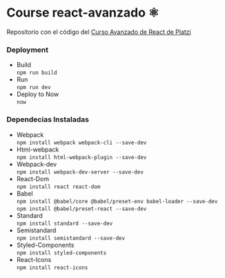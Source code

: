 # Course react-avanzado ⚛️
Repositorio con el código del [Curso Avanzado de React de Platzi](https://platzi.com/cursos/react-avanzado/)

### Deployment
* Build<br />
    `npm run build`
* Run<br />
    `npm run dev`
* Deploy to Now<br />
    `now`

### Dependecias Instaladas
* Webpack<br />
    `npm install webpack webpack-cli --save-dev`
* Html-webpack<br />
    `npm install html-webpack-plugin --save-dev`
* Webpack-dev<br />
    `npm install webpack-dev-server --save-dev`
* React-Dom<br />
    `npm install react react-dom`
* Babel<br />
    `npm install @babel/core @babel/preset-env babel-loader --save-dev`<br />
    `npm install @babel/preset-react --save-dev`
* Standard<br />
    `npm install standard --save-dev`
* Semistandard<br />
    `npm install semistandard --save-dev`
* Styled-Components<br />
    `npm install styled-components`
* React-Icons<br />
    `npm install react-icons`
